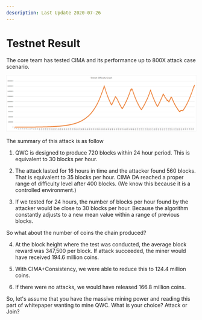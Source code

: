 ```yaml
---
description: Last Update 2020-07-26
---
```


# Testnet Result

The core team has tested CIMA and its performance up to 800X attack case scenario.

![Difficulty graph when 800X hashrate increase](../../../.gitbook/assets/image.png)

The summary of this attack is as follow  
  
1. QWC is designed to produce 720 blocks within 24 hour period. This is equivalent to 30 blocks per hour.   
  
2. The attack lasted for 16 hours in time and the attacker found 560 blocks. That is equivalent to 35 blocks per hour. CIMA DA reached a proper range of difficulty level after 400 blocks. \(We know this because it is a controlled environment.\)  
  
3. If we tested for 24 hours, the number of blocks per hour found by the attacker would be close to 30 blocks per hour. Because the algorithm constantly adjusts to a new mean value within a range of previous blocks.   
  
So what about the number of coins the chain produced?  
  
4. At the block height where the test was conducted, the average block reward was 347,500 per block. If attack succeeded, the miner would have received 194.6 million coins.  
  
5. With CIMA+Consistency, we were able to reduce this to 124.4 million coins.  
  
6. If there were no attacks, we would have released 166.8 million coins.  
  
So, let's assume that you have the massive mining power and reading this part of whitepaper wanting to mine QWC. What is your choice? Attack or Join?

